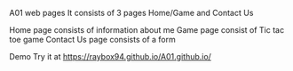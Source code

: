 A01 web pages
It consists of 3 pages Home/Game and Contact Us

Home page consists of information about me
Game page consist of Tic tac toe game
Contact Us page consists of a form 

Demo
Try it at https://raybox94.github.io/A01.github.io/

